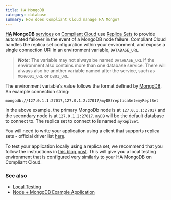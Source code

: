 ```yaml
---
title: HA MongoDB
category: database
summary: How does Compliant Cloud manage HA Mongo?
---
```


**[HA](/compliant-cloud/articles/ha-application) MongoDB** [services](/compliant-cloud/articles/concepts/services) on [Compliant Cloud](https://datica.com/compliant-cloud) use [Replica Sets](https://docs.mongodb.com/manual/replication/) to provide automated failover in the event of a MongoDB node failure. Compliant Cloud handles the replica set configuration within your environment, and expose a single connection URI in an environment variable, `DATABASE_URL`.

> ***Note:*** The variable may not always be named `DATABASE_URL` if the environment also contains more than one database service. There will always also be another variable named after the service, such as `MONGO01_URL` or `DB01_URL`.

The environment variable's value follows the format defined by [MongoDB](https://docs.mongodb.com/manual/reference/connection-string/). An example connection string:

```
mongodb://127.0.1.1:27017,127.0.1.2:27017/myDB?replicaSet=myReplSet
```

In the above example, the primary MongoDb node is at `127.0.1.1:27017` and the secondary node is at `127.0.1.2:27017`. `myDB` will be the default database to connect to. The replica set to connect to is named `myReplSet`.

You will need to write your application using a client that supports replica sets - official driver list [here](https://docs.mongodb.com/ecosystem/drivers/).

To test your application locally using a replica set, we recommend that you follow the instructions in [this blog post](https://blog.ajduke.in/2013/05/31/setup-mongodb-replica-set-in-4-steps/). This will give you a local testing environment that is configured very similarly to your HA MongoDB on Compliant Cloud.

### See also

* [Local Testing](/compliant-cloud/articles/guides/local-testing)
* [Node + MongoDB Example Application](/compliant-cloud/articles/guides/node-mongo)

